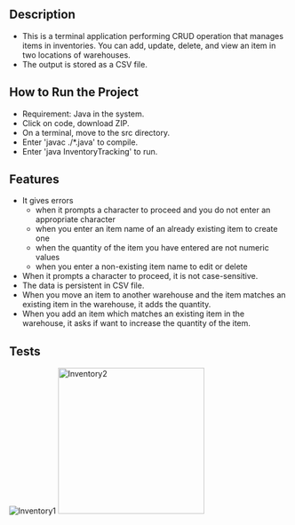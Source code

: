 ## Description ##
* This is a terminal application performing CRUD operation that manages items in inventories. You can add, update, delete, and view an item in two locations of warehouses.
* The output is stored as a CSV file.

## How to Run the Project ##
* Requirement: Java in the system.
* Click on code, download ZIP.
* On a terminal, move to the src directory.
* <how to compile>Enter 'javac ./*.java' to compile.
* <how to run>Enter 'java InventoryTracking' to run.

## Features ##
* It gives errors
    * when it prompts a character to proceed and you do not enter an appropriate character
    * when you enter an item name of an already existing item to create one 
    * when the quantity of the item you have entered are not numeric values
    * when you enter a non-existing item name to edit or delete
* When it prompts a character to proceed, it is not case-sensitive.
* The data is persistent in CSV file.
* When you move an item to another warehouse and the item matches an existing item in the warehouse, it adds the quantity.
* When you add an item which matches an existing item in the warehouse, it asks if want to increase the quantity of the item.
 
## Tests ##
![Inventory1](https://user-images.githubusercontent.com/96569864/150097990-268329d4-7039-401a-8624-7f5c15685ec7.png)
<img width="263" alt="Inventory2" src="https://user-images.githubusercontent.com/96569864/150098002-e50502ec-e1b7-4d86-8fe7-a6ad81ce70a3.png">

